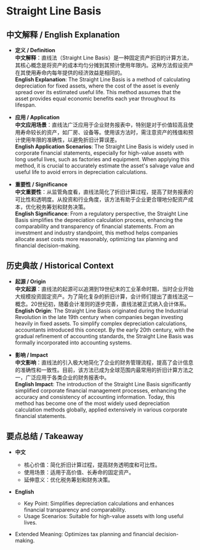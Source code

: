 # Straight Line Basis

## 中文解释 / English Explanation

* **定义 / Definition**  
  **中文解释**：直线法（Straight Line Basis）是一种固定资产折旧的计算方法，其核心概念是将资产的成本均匀分摊到其预计使用年限内。这种方法假设资产在其使用寿命内每年提供的经济效益是相同的。  
  **English Explanation**: The Straight Line Basis is a method of calculating depreciation for fixed assets, where the cost of the asset is evenly spread over its estimated useful life. This method assumes that the asset provides equal economic benefits each year throughout its lifespan.

* **应用 / Application**  
  **中文应用场景**：直线法广泛应用于企业财务报表中，特别是对于价值较高且使用寿命较长的资产，如厂房、设备等。使用该方法时，需注意资产的残值和预计使用年限的准确性，以避免折旧计算误差。  
  **English Application Scenarios**: The Straight Line Basis is widely used in corporate financial statements, especially for high-value assets with long useful lives, such as factories and equipment. When applying this method, it is crucial to accurately estimate the asset's salvage value and useful life to avoid errors in depreciation calculations.

* **重要性 / Significance**  
  **中文重要性**：从监管角度看，直线法简化了折旧计算过程，提高了财务报表的可比性和透明度。从投资和行业角度，该方法有助于企业更合理地分配资产成本，优化税务筹划和财务决策。  
  **English Significance**: From a regulatory perspective, the Straight Line Basis simplifies the depreciation calculation process, enhancing the comparability and transparency of financial statements. From an investment and industry standpoint, this method helps companies allocate asset costs more reasonably, optimizing tax planning and financial decision-making.

## 历史典故 / Historical Context

* **起源 / Origin**  
  **中文起源**：直线法的起源可以追溯到19世纪末的工业革命时期，当时企业开始大规模投资固定资产。为了简化复杂的折旧计算，会计师们提出了直线法这一概念。20世纪初，随着会计准则的逐步完善，直线法被正式纳入会计体系。  
  **English Origin**: The Straight Line Basis originated during the Industrial Revolution in the late 19th century when companies began investing heavily in fixed assets. To simplify complex depreciation calculations, accountants introduced this concept. By the early 20th century, with the gradual refinement of accounting standards, the Straight Line Basis was formally incorporated into accounting systems.

* **影响 / Impact**  
  **中文影响**：直线法的引入极大地简化了企业的财务管理流程，提高了会计信息的准确性和一致性。目前，该方法已成为全球范围内最常用的折旧计算方法之一，广泛应用于各类企业的财务报表中。  
  **English Impact**: The introduction of the Straight Line Basis significantly simplified corporate financial management processes, enhancing the accuracy and consistency of accounting information. Today, this method has become one of the most widely used depreciation calculation methods globally, applied extensively in various corporate financial statements.

## 要点总结 / Takeaway

* **中文**  
  - 核心价值：简化折旧计算过程，提高财务透明度和可比性。
  - 使用场景：适用于高价值、长寿命的固定资产。
  - 延伸意义：优化税务筹划和财务决策。

* **English**  
  - Key Point: Simplifies depreciation calculations and enhances financial transparency and comparability.
  - Usage Scenarios: Suitable for high-value assets with long useful lives.
- Extended Meaning: Optimizes tax planning and financial decision-making.